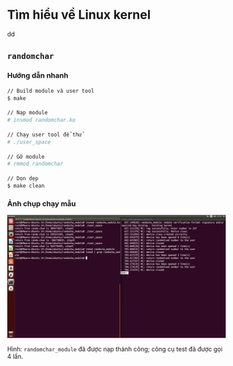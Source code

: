 # Tìm hiểu về Linux kernel
dd
## `randomchar`

### Hướng dẫn nhanh

```bash
// Build module và user tool
$ make

// Nạp module
# insmod randomchar.ko

// Chạy user tool để thử
# ./user_space

// Gỡ module
# rmmod randomchar

// Dọn dẹp
$ make clean
```


### Ảnh chụp chạy mẫu

![image-20200619204001401](README.images/image-20200619204001401.png)

Hình: `randomchar_module` đã được nạp thành công; công cụ test đã được gọi 4 lần.
